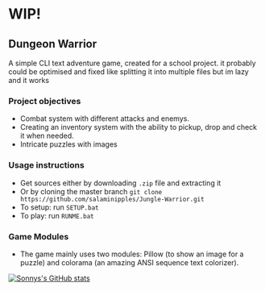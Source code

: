 # WIP!
## Dungeon Warrior

A simple CLI text adventure game, created for a school project. it probably could be optimised and fixed like splitting it into multiple files but im lazy and it works
### Project objectives

- Combat system with different attacks and enemys.
- Creating an inventory system with the ability to pickup, drop and check it when needed.
- Intricate puzzles with images

### Usage instructions

- Get sources either by downloading `.zip` file and extracting it
- Or by cloning the master branch `git clone https://github.com/salaminipples/Jungle-Warrior.git`
- To setup: run `SETUP.bat`
- To play: run `RUNME.bat`

### Game Modules

- The game mainly uses two modules: Pillow (to show an image for a puzzle) and colorama (an amazing ANSI sequence text colorizer).

[![Sonnys's GitHub stats](https://github-readme-stats.vercel.app/api?username=salaminipples&show_icons=true&theme=dark)](https://github.com/anuraghazra/github-readme-stats)